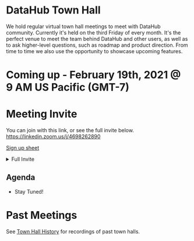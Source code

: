 # DataHub Town Hall

We hold regular virtual town hall meetings to meet with DataHub community. 
Currently it's held on the third Friday of every month.
It's the perfect venue to meet the team behind DataHub and other users, as well as to ask higher-level questions, such as roadmap and product direction.
From time to time we also use the opportunity to showcase upcoming features.

# Coming up - February 19th, 2021 @ 9 AM US Pacific (GMT-7)

# Meeting Invite

You can join with this link, or see the full invite below. https://linkedin.zoom.us/j/4698262890

[Sign up sheet](https://docs.google.com/spreadsheets/d/1hCTFQZnhYHAPa-DeIfyye4MlwmrY7GF4hBds5pTZJYM/)

<details>
  <summary>Full Invite</summary>

```
Nagarjuna Kanamarlapudi is inviting you to a scheduled Zoom meeting.

Topic: DataHub Town Hall
Time: Dec 4, 2020 09:00 AM Pacific Time (US and Canada)

Join Zoom Meeting
https://linkedin.zoom.us/j/4698262890

Meeting ID: 469 826 2890
One tap mobile
+16699006833,,4698262890# US (San Jose)
+12532158782,,4698262890# US (Tacoma)

Dial by your location
        +1 669 900 6833 US (San Jose)
        +1 253 215 8782 US (Tacoma)
        +1 346 248 7799 US (Houston)
        +1 301 715 8592 US (Washington D.C)
        +1 312 626 6799 US (Chicago)
        +1 646 558 8656 US (New York)
        877 853 5247 US Toll-free
        888 788 0099 US Toll-free
        833 548 0276 US Toll-free
        833 548 0282 US Toll-free
Meeting ID: 469 826 2890
Find your local number: https://linkedin.zoom.us/u/acUYmEapPd

Join by SIP
4698262890@zoomcrc.com

Join by H.323
162.255.37.11 (US West)
162.255.36.11 (US East)
221.122.88.195 (China)
115.114.131.7 (India Mumbai)
115.114.115.7 (India Hyderabad)
213.19.144.110 (Amsterdam Netherlands)
213.244.140.110 (Germany)
103.122.166.55 (Australia)
209.9.211.110 (Hong Kong SAR)
64.211.144.160 (Brazil)
69.174.57.160 (Canada)
207.226.132.110 (Japan)
Meeting ID: 469 826 2890

Join by Skype for Business
https://linkedin.zoom.us/skype/4698262890

```

</details>

## Agenda

* Stay Tuned!

# Past Meetings

See [Town Hall History](townhall-history.md) for recordings of past town halls.

